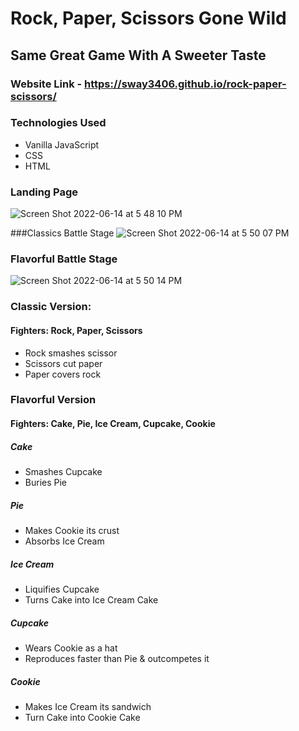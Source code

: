 # Rock, Paper, Scissors Gone Wild
## Same Great Game With A Sweeter Taste

### Website Link - https://sway3406.github.io/rock-paper-scissors/

### Technologies Used
  - Vanilla JavaScript
  - CSS
  - HTML

### Landing Page
![Screen Shot 2022-06-14 at 5 48 10 PM](https://user-images.githubusercontent.com/102925006/173707647-6a7fc6e1-e682-47bf-b415-852fed43ce4f.png)

###Classics Battle Stage
![Screen Shot 2022-06-14 at 5 50 07 PM](https://user-images.githubusercontent.com/102925006/173707934-c4ff0e38-0be6-40b0-8649-a1c826b9b37f.png)

### Flavorful Battle Stage
![Screen Shot 2022-06-14 at 5 50 14 PM](https://user-images.githubusercontent.com/102925006/173707961-b92ee090-534d-43ef-9f16-4ad9ba3cc13a.png)

### Classic Version:
#### Fighters: Rock, Paper, Scissors

  - Rock smashes scissor
  - Scissors cut paper
  - Paper covers rock


### Flavorful Version
#### Fighters: Cake, Pie, Ice Cream, Cupcake, Cookie

##### Cake
  - Smashes Cupcake
  - Buries Pie
##### Pie
  - Makes Cookie its crust
  - Absorbs Ice Cream
##### Ice Cream
  - Liquifies Cupcake
  - Turns Cake into Ice Cream Cake
##### Cupcake
  - Wears Cookie as a hat
  - Reproduces faster than Pie & outcompetes it
##### Cookie
  - Makes Ice Cream its sandwich
  - Turn Cake into Cookie Cake
